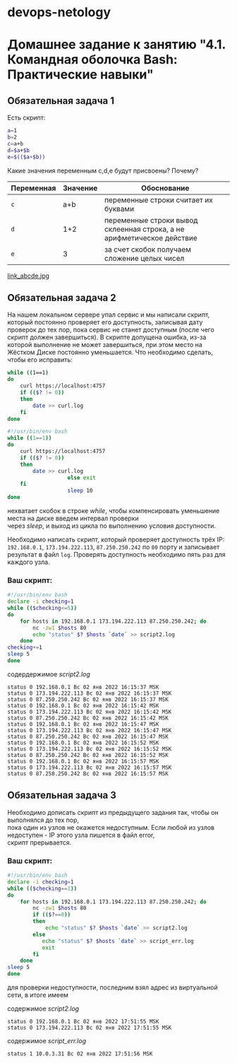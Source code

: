 
# devops-netology
# Домашнее задание к занятию "4.1. Командная оболочка Bash: Практические навыки"

## Обязательная задача 1

Есть скрипт:
```bash
a=1
b=2
c=a+b
d=$a+$b
e=$(($a+$b))
```

Какие значения переменным c,d,e будут присвоены? Почему?

| Переменная  | Значение | Обоснование |
| ------------- | ------------- | ------------- |
| `c`  | a+b  | переменные строки считает их буквами |
| `d`  | 1+2  | переменные строки вывод склеенная строка, а не арифметическое действие  |
| `e`  |     3  | за счет скобок получаем сложение целых чисел |

[link_abcde.jpg](./abcde.jpg)


## Обязательная задача 2
На нашем локальном сервере упал сервис и мы написали скрипт, который постоянно проверяет его доступность, записывая дату проверок до тех пор, пока сервис не станет доступным (после чего скрипт должен завершиться). В скрипте допущена ошибка, из-за которой выполнение не может завершиться, при этом место на Жёстком Диске постоянно уменьшается. Что необходимо сделать, чтобы его исправить:
```bash
while ((1==1)
do
	curl https://localhost:4757
	if (($? != 0))
	then
		date >> curl.log
	fi
done
```


```bash
#!/usr/bin/env bash
while ((1==1))
do
	curl https://localhost:4757
	if (($? != 0))
	then
		date >> curl.log
                   else exit
	fi
                   sleep 10
done
```
нехватает скобок в строке *while*, чтобы компенсировать уменьшение места на диске введем интервал проверки </br>
через *sleep*, и выход из цикла по выполнению условия доступности. 


Необходимо написать скрипт, который проверяет доступность трёх IP: `192.168.0.1`, `173.194.222.113`, `87.250.250.242` по `80` порту и записывает результат в файл `log`. Проверять доступность необходимо пять раз для каждого узла.

### Ваш скрипт:
```bash
#!/usr/bin/env bash
declare -i checking=1
while (($checking<=5))
do
    for hosts in 192.168.0.1 173.194.222.113 87.250.250.242; do
        nc -zw1 $hosts 80
        echo "status" $? $hosts `date` >> script2.log
    done
checking+=1
sleep 5
done
```

содердержимое *script2.log*
```log
status 0 192.168.0.1 Вс 02 янв 2022 16:15:37 MSK
status 0 173.194.222.113 Вс 02 янв 2022 16:15:37 MSK
status 0 87.250.250.242 Вс 02 янв 2022 16:15:37 MSK
status 0 192.168.0.1 Вс 02 янв 2022 16:15:42 MSK
status 0 173.194.222.113 Вс 02 янв 2022 16:15:42 MSK
status 0 87.250.250.242 Вс 02 янв 2022 16:15:42 MSK
status 0 192.168.0.1 Вс 02 янв 2022 16:15:47 MSK
status 0 173.194.222.113 Вс 02 янв 2022 16:15:47 MSK
status 0 87.250.250.242 Вс 02 янв 2022 16:15:47 MSK
status 0 192.168.0.1 Вс 02 янв 2022 16:15:52 MSK
status 0 173.194.222.113 Вс 02 янв 2022 16:15:52 MSK
status 0 87.250.250.242 Вс 02 янв 2022 16:15:52 MSK
status 0 192.168.0.1 Вс 02 янв 2022 16:15:57 MSK
status 0 173.194.222.113 Вс 02 янв 2022 16:15:57 MSK
status 0 87.250.250.242 Вс 02 янв 2022 16:15:57 MSK
```

## Обязательная задача 3
Необходимо дописать скрипт из предыдущего задания так, чтобы он выполнялся до тех пор,</br> 
пока один из узлов не окажется недоступным. Если любой из узлов недоступен - IP этого узла пишется в файл error,</br>
скрипт прерывается.

### Ваш скрипт:
```bash
#!/usr/bin/env bash
declare -i checking=1
while (($checking==1))
do
    for hosts in 192.168.0.1 173.194.222.113 87.250.250.242; do
        nc -zw1 $hosts 80
        if (($?==0))
        then
            echo "status" $? $hosts `date` >> script2.log
        else
           echo "status" $? $hosts `date` >> script_err.log
           exit
        fi
    done
sleep 5
done
```
для проверки недоступности, последним взял адрес из виртуальной сети, в итоге имеем

содержимое *script2.log*
```log
status 0 192.168.0.1 Вс 02 янв 2022 17:51:55 MSK
status 0 173.194.222.113 Вс 02 янв 2022 17:51:55 MSK
```
содержимое *script_err.log*
```log
status 1 10.0.3.31 Вс 02 янв 2022 17:51:56 MSK
```

